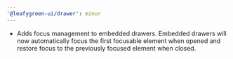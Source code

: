 ```yaml
---
'@leafygreen-ui/drawer': minor
---
```


- Adds focus management to embedded drawers. Embedded drawers will now automatically focus the first focusable element when opened and restore focus to the previously focused element when closed.
